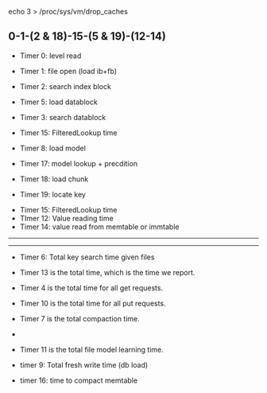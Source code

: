 
echo 3 > /proc/sys/vm/drop_caches

0-1-(2 & 18)-15-(5 & 19)-(12-14)
---
- Timer 0: level read
- Timer 1: file open (load ib+fb)
- Timer 2: search index block
- Timer 5: load datablock 
- Timer 3: search datablock
- Timer 15: FilteredLookup time

- Timer 8: load model
- Timer 17: model lookup + precdition
- Timer 18: load chunk
- Timer 19: locate key

<!-- - Timer 3: key search time in file - first search -->
- Timer 15: FilteredLookup time
- TImer 12: Value reading time
- Timer 14: value read from memtable or immtable
----


---
- Timer 6: Total key search time given files
- Timer 13 is the total time, which is the time we report.
- Timer 4 is the total time for all get requests.
- Timer 10 is the total time for all put requests.
- Timer 7 is the total compaction time.
- 
- Timer 11 is the total file model learning time.

- timer 9: Total fresh write time (db load)
- timer 16: time to compact memtable

